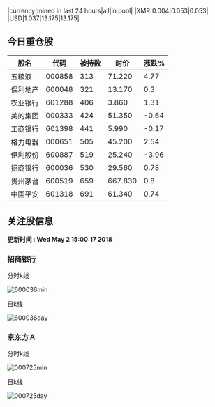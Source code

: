|currency|mined in last 24 hours|all|in pool|
|XMR|0.004|0.053|0.053|
|USD|1.037|13.175|13.175|

## 今日重仓股 

|股名|代码|被持数|时价|涨跌%|
|---|---|---|---|---|
|五粮液|000858|313|71.220|4.77|
|保利地产|600048|321|13.170|0.3|
|农业银行|601288|406|3.860|1.31|
|美的集团|000333|424|51.350|-0.64|
|工商银行|601398|441|5.990|-0.17|
|格力电器|000651|505|45.200|2.54|
|伊利股份|600887|519|25.240|-3.96|
|招商银行|600036|530|29.560|0.78|
|贵州茅台|600519|659|667.830|0.8|
|中国平安|601318|691|61.340|0.74|

## 关注股信息
**更新时间 : Wed May  2 15:00:17 2018**
### 招商银行 
分时k线

![600036min](http://image.sinajs.cn/newchart/min/n/sh600036.gif)

日k线

![600036day](http://image.sinajs.cn/newchart/daily/n/sh600036.gif)

### 京东方Ａ 
分时k线

![000725min](http://image.sinajs.cn/newchart/min/n/sz000725.gif)

日k线

![000725day](http://image.sinajs.cn/newchart/daily/n/sz000725.gif)
